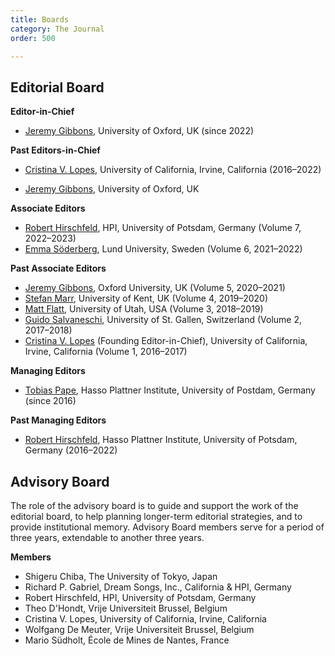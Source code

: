 ```yaml
---
title: Boards
category: The Journal
order: 500

---
```

## Editorial Board

**Editor-in-Chief**

* [Jeremy Gibbons](https://www.cs.ox.ac.uk/people/jeremy.gibbons/), University of Oxford, UK (since 2022)

**Past Editors-in-Chief**

* [Cristina V. Lopes](http://www.ics.uci.edu/~lopes), University of California, Irvine, California (2016–2022)

* [Jeremy Gibbons](https://www.cs.ox.ac.uk/people/jeremy.gibbons/), University of Oxford, UK

**Associate Editors**

* [Robert Hirschfeld](https://www.hpi.uni-potsdam.de/swa/people/hirschfeld/), HPI, University of Potsdam, Germany (Volume 7, 2022–2023)
* [Emma Söderberg](https://cs.lth.se/emma-soderberg/), Lund University, Sweden (Volume 6, 2021–2022)

**Past Associate Editors**

* [Jeremy Gibbons](http://www.cs.ox.ac.uk/jeremy.gibbons/), Oxford University, UK (Volume 5, 2020–2021)
* [Stefan Marr](https://www.cs.kent.ac.uk/people/staff/sm951/), University of Kent, UK (Volume 4, 2019–2020)
* [Matt Flatt](https://www.cs.utah.edu/~mflatt/), University of Utah, USA (Volume 3, 2018–2019)
* [Guido Salvaneschi](http://www.guidosalvaneschi.com/wp/), University of St. Gallen, Switzerland (Volume 2, 2017–2018)
* [Cristina V. Lopes](http://www.ics.uci.edu/~lopes) (Founding Editor-in-Chief), University of California, Irvine, California (Volume 1, 2016–2017)

**Managing Editors**

* [Tobias Pape](https://www.hpi.uni-potsdam.de/swa/people/pape/), Hasso Plattner Institute, University of Postdam, Germany (since 2016)

**Past Managing Editors**

* [Robert Hirschfeld](https://www.hpi.uni-potsdam.de/swa/people/hirschfeld/), Hasso Plattner Institute, University of Potsdam, Germany (2016–2022)

## Advisory Board
The role of the advisory board is to guide and support the work of the editorial board, to help planning longer-term editorial strategies, and to provide institutional memory. Advisory Board members serve for a period of three years, extendable to another three years.

**Members**

* Shigeru Chiba, The University of Tokyo, Japan
* Richard P. Gabriel, Dream Songs, Inc., California & HPI, Germany
* Robert Hirschfeld, HPI, University of Potsdam, Germany
* Theo D'Hondt, Vrije Universiteit Brussel, Belgium
* Cristina V. Lopes, University of California, Irvine, California
* Wolfgang De Meuter, Vrije Universiteit Brussel, Belgium
* Mario Südholt, École de Mines de Nantes, France
